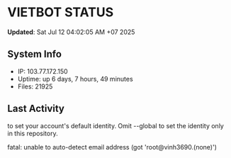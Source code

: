 # VIETBOT STATUS
**Updated**: Sat Jul 12 04:02:05 AM +07 2025

## System Info
- IP: 103.77.172.150
- Uptime: up 6 days, 7 hours, 49 minutes
- Files: 21925

## Last Activity

to set your account's default identity.
Omit --global to set the identity only in this repository.

fatal: unable to auto-detect email address (got 'root@vinh3690.(none)')

